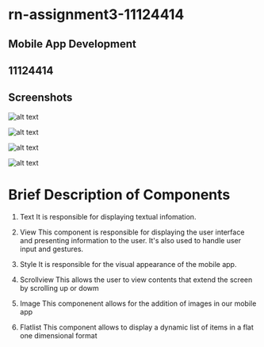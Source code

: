 # rn-assignment3-11124414

## Mobile App Development
## 11124414


##  Screenshots 
![alt text](<my-app/assets/app img 1.jpg>)

![alt text](<my-app/assets/app img 2.jpg>)

![alt text](<my-app/assets/app img 3.jpg>)

![alt text](<my-app/assets/app img 4.jpg>)




 # Brief Description of Components
 1. Text
 It is responsible for displaying textual infomation.
 
 2. View
 This component is responsible for displaying the user interface and presenting information to the user. It's also used to handle user input and gestures.


 3. Style
 It is responsible for the visual appearance of the mobile app. 

 4. Scrollview
 This allows the user to view contents that extend the screen by scrolling up or dowm 


 5. Image
 This componenent allows for the  addition of images in our mobile app

6. Flatlist
This component allows to display a dynamic list of items in a flat one dimensional format
